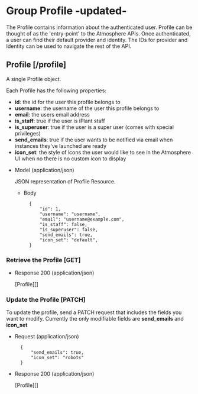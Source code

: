 # Group Profile -updated-
The Profile contains information about the authenticated user. Profile can be thought of as the 'entry-point' to the
 Atmosphere APIs. Once authenticated, a user can find their default provider and identity. The IDs for provider and
 Identity can be used to navigate the rest of the API.

## Profile [/profile]
A single Profile object.

Each Profile has the following properties:

- **id**: the id for the user this profile belongs to
- **username**: the username of the user this profile belongs to
- **email**: the users email address
- **is_staff**: true if the user is iPlant staff
- **is_superuser**: true if the user is a super user (comes with special privileges)
- **send_emails**: true if the user wants to be notified via email when instances they've launched are ready
- **icon_set**: the style of icons the user would like to see in the Atmosphere UI when no there is no custom icon to
 display


+ Model (application/json)

    JSON representation of Profile Resource.

    + Body

            {
                "id": 1,
                "username": "username",
                "email": "username@example.com",
                "is_staff": false,
                "is_superuser": false,
                "send_emails": true,
                "icon_set": "default",
            }
            
### Retrieve the Profile [GET]
+ Response 200 (application/json)

    [Profile][]
    
### Update the Profile [PATCH]
To update the profile, send a PATCH request that includes the fields you want to modify.  Currently the only modifiable
 fields are **send_emails** and **icon_set**

+ Request (application/json)

        {
            "send_emails": true,
            "icon_set": "robots"
        }

+ Response 200 (application/json)

    [Profile][]
